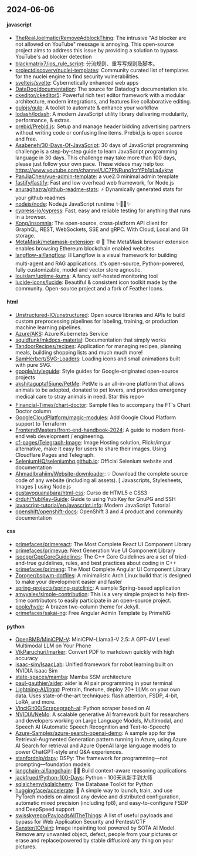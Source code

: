 ## 2024-06-06

#### javascript
* [TheRealJoelmatic/RemoveAdblockThing](https://github.com/TheRealJoelmatic/RemoveAdblockThing): The intrusive "Ad blocker are not allowed on YouTube" message is annoying. This open-source project aims to address this issue by providing a solution to bypass YouTube's ad blocker detection
* [blackmatrix7/ios_rule_script](https://github.com/blackmatrix7/ios_rule_script): 分流规则、重写写规则及脚本。
* [projectdiscovery/nuclei-templates](https://github.com/projectdiscovery/nuclei-templates): Community curated list of templates for the nuclei engine to find security vulnerabilities.
* [sveltejs/svelte](https://github.com/sveltejs/svelte): Cybernetically enhanced web apps
* [DataDog/documentation](https://github.com/DataDog/documentation): The source for Datadog's documentation site.
* [ckeditor/ckeditor5](https://github.com/ckeditor/ckeditor5): Powerful rich text editor framework with a modular architecture, modern integrations, and features like collaborative editing.
* [gulpjs/gulp](https://github.com/gulpjs/gulp): A toolkit to automate & enhance your workflow
* [lodash/lodash](https://github.com/lodash/lodash): A modern JavaScript utility library delivering modularity, performance, & extras.
* [prebid/Prebid.js](https://github.com/prebid/Prebid.js): Setup and manage header bidding advertising partners without writing code or confusing line items. Prebid.js is open source and free.
* [Asabeneh/30-Days-Of-JavaScript](https://github.com/Asabeneh/30-Days-Of-JavaScript): 30 days of JavaScript programming challenge is a step-by-step guide to learn JavaScript programming language in 30 days. This challenge may take more than 100 days, please just follow your own pace. These videos may help too: https://www.youtube.com/channel/UC7PNRuno1rzYPb1xLa4yktw
* [PanJiaChen/vue-admin-template](https://github.com/PanJiaChen/vue-admin-template): a vue2.0 minimal admin template
* [fastify/fastify](https://github.com/fastify/fastify): Fast and low overhead web framework, for Node.js
* [anuraghazra/github-readme-stats](https://github.com/anuraghazra/github-readme-stats): ⚡ Dynamically generated stats for your github readmes
* [nodejs/node](https://github.com/nodejs/node): Node.js JavaScript runtime ✨🐢🚀✨
* [cypress-io/cypress](https://github.com/cypress-io/cypress): Fast, easy and reliable testing for anything that runs in a browser.
* [Kong/insomnia](https://github.com/Kong/insomnia): The open-source, cross-platform API client for GraphQL, REST, WebSockets, SSE and gRPC. With Cloud, Local and Git storage.
* [MetaMask/metamask-extension](https://github.com/MetaMask/metamask-extension): 🌐 🔌 The MetaMask browser extension enables browsing Ethereum blockchain enabled websites
* [langflow-ai/langflow](https://github.com/langflow-ai/langflow): ⛓️ Langflow is a visual framework for building multi-agent and RAG applications. It's open-source, Python-powered, fully customizable, model and vector store agnostic.
* [louislam/uptime-kuma](https://github.com/louislam/uptime-kuma): A fancy self-hosted monitoring tool
* [lucide-icons/lucide](https://github.com/lucide-icons/lucide): Beautiful & consistent icon toolkit made by the community. Open-source project and a fork of Feather Icons.

#### html
* [Unstructured-IO/unstructured](https://github.com/Unstructured-IO/unstructured): Open source libraries and APIs to build custom preprocessing pipelines for labeling, training, or production machine learning pipelines.
* [Azure/AKS](https://github.com/Azure/AKS): Azure Kubernetes Service
* [squidfunk/mkdocs-material](https://github.com/squidfunk/mkdocs-material): Documentation that simply works
* [TandoorRecipes/recipes](https://github.com/TandoorRecipes/recipes): Application for managing recipes, planning meals, building shopping lists and much much more!
* [SamHerbert/SVG-Loaders](https://github.com/SamHerbert/SVG-Loaders): Loading icons and small animations built with pure SVG.
* [google/styleguide](https://github.com/google/styleguide): Style guides for Google-originated open-source projects
* [akshitagupta15june/PetMe](https://github.com/akshitagupta15june/PetMe): PetMe is an all-in-one platform that allows animals to be adopted, donated to pet lovers, and provides emergency medical care to stray animals in need. Star this repo⭐
* [Financial-Times/chart-doctor](https://github.com/Financial-Times/chart-doctor): Sample files to accompany the FT's Chart Doctor column
* [GoogleCloudPlatform/magic-modules](https://github.com/GoogleCloudPlatform/magic-modules): Add Google Cloud Platform support to Terraform
* [FrontendMasters/front-end-handbook-2024](https://github.com/FrontendMasters/front-end-handbook-2024): A guide to modern front-end web development / engineering.
* [cf-pages/Telegraph-Image](https://github.com/cf-pages/Telegraph-Image): Image Hosting solution, Flickr/imgur alternative, make it easy for users to share their images. Using Cloudflare Pages and Telegraph.
* [SeleniumHQ/seleniumhq.github.io](https://github.com/SeleniumHQ/seleniumhq.github.io): Official Selenium website and documentation
* [AhmadIbrahiim/Website-downloader](https://github.com/AhmadIbrahiim/Website-downloader): 💡 Download the complete source code of any website (including all assets). [ Javascripts, Stylesheets, Images ] using Node.js
* [gustavoguanabara/html-css](https://github.com/gustavoguanabara/html-css): Curso de HTML5 e CSS3
* [drduh/YubiKey-Guide](https://github.com/drduh/YubiKey-Guide): Guide to using YubiKey for GnuPG and SSH
* [javascript-tutorial/en.javascript.info](https://github.com/javascript-tutorial/en.javascript.info): Modern JavaScript Tutorial
* [openshift/openshift-docs](https://github.com/openshift/openshift-docs): OpenShift 3 and 4 product and community documentation

#### css
* [primefaces/primereact](https://github.com/primefaces/primereact): The Most Complete React UI Component Library
* [primefaces/primevue](https://github.com/primefaces/primevue): Next Generation Vue UI Component Library
* [isocpp/CppCoreGuidelines](https://github.com/isocpp/CppCoreGuidelines): The C++ Core Guidelines are a set of tried-and-true guidelines, rules, and best practices about coding in C++
* [primefaces/primeng](https://github.com/primefaces/primeng): The Most Complete Angular UI Component Library
* [Zproger/bspwm-dotfiles](https://github.com/Zproger/bspwm-dotfiles): A minimalistic Arch Linux build that is designed to make your development easier and faster
* [spring-projects/spring-petclinic](https://github.com/spring-projects/spring-petclinic): A sample Spring-based application
* [amyyalex/simple-contribution](https://github.com/amyyalex/simple-contribution): This is a very simple project to help first-time contributors to easily participate in an open-source project.
* [poole/hyde](https://github.com/poole/hyde): A brazen two-column theme for Jekyll.
* [primefaces/sakai-ng](https://github.com/primefaces/sakai-ng): Free Angular Admin Template by PrimeNG

#### python
* [OpenBMB/MiniCPM-V](https://github.com/OpenBMB/MiniCPM-V): MiniCPM-Llama3-V 2.5: A GPT-4V Level Multimodal LLM on Your Phone
* [VikParuchuri/marker](https://github.com/VikParuchuri/marker): Convert PDF to markdown quickly with high accuracy
* [isaac-sim/IsaacLab](https://github.com/isaac-sim/IsaacLab): Unified framework for robot learning built on NVIDIA Isaac Sim
* [state-spaces/mamba](https://github.com/state-spaces/mamba): Mamba SSM architecture
* [paul-gauthier/aider](https://github.com/paul-gauthier/aider): aider is AI pair programming in your terminal
* [Lightning-AI/litgpt](https://github.com/Lightning-AI/litgpt): Pretrain, finetune, deploy 20+ LLMs on your own data. Uses state-of-the-art techniques: flash attention, FSDP, 4-bit, LoRA, and more.
* [VinciGit00/Scrapegraph-ai](https://github.com/VinciGit00/Scrapegraph-ai): Python scraper based on AI
* [NVIDIA/NeMo](https://github.com/NVIDIA/NeMo): A scalable generative AI framework built for researchers and developers working on Large Language Models, Multimodal, and Speech AI (Automatic Speech Recognition and Text-to-Speech)
* [Azure-Samples/azure-search-openai-demo](https://github.com/Azure-Samples/azure-search-openai-demo): A sample app for the Retrieval-Augmented Generation pattern running in Azure, using Azure AI Search for retrieval and Azure OpenAI large language models to power ChatGPT-style and Q&A experiences.
* [stanfordnlp/dspy](https://github.com/stanfordnlp/dspy): DSPy: The framework for programming—not prompting—foundation models
* [langchain-ai/langchain](https://github.com/langchain-ai/langchain): 🦜🔗 Build context-aware reasoning applications
* [jackfrued/Python-100-Days](https://github.com/jackfrued/Python-100-Days): Python - 100天从新手到大师
* [sqlalchemy/sqlalchemy](https://github.com/sqlalchemy/sqlalchemy): The Database Toolkit for Python
* [huggingface/accelerate](https://github.com/huggingface/accelerate): 🚀 A simple way to launch, train, and use PyTorch models on almost any device and distributed configuration, automatic mixed precision (including fp8), and easy-to-configure FSDP and DeepSpeed support
* [swisskyrepo/PayloadsAllTheThings](https://github.com/swisskyrepo/PayloadsAllTheThings): A list of useful payloads and bypass for Web Application Security and Pentest/CTF
* [Sanster/IOPaint](https://github.com/Sanster/IOPaint): Image inpainting tool powered by SOTA AI Model. Remove any unwanted object, defect, people from your pictures or erase and replace(powered by stable diffusion) any thing on your pictures.
